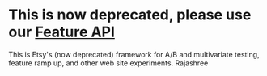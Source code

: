 # This is now deprecated, please use our [Feature API](https://github.com/etsy/feature)

This is Etsy's (now deprecated) framework for A/B and multivariate testing, feature ramp up, and other web site experiments.
Rajashree
